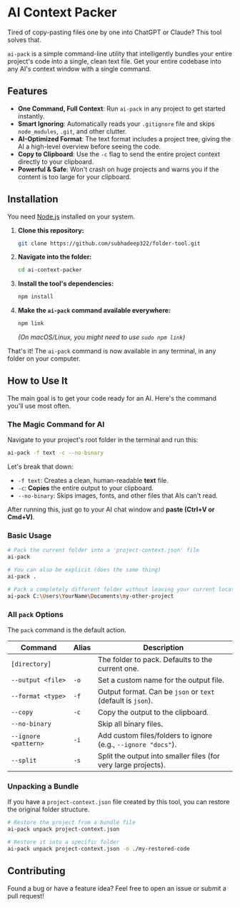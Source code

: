 ﻿# AI Context Packer

Tired of copy-pasting files one by one into ChatGPT or Claude? This tool solves that.

`ai-pack` is a simple command-line utility that intelligently bundles your entire project's code into a single, clean text file. Get your entire codebase into any AI's context window with a single command.

## Features

-   **One Command, Full Context**: Run `ai-pack` in any project to get started instantly.
-   **Smart Ignoring**: Automatically reads your `.gitignore` file and skips `node_modules`, `.git`, and other clutter.
-   **AI-Optimized Format**: The text format includes a project tree, giving the AI a high-level overview before seeing the code.
-   **Copy to Clipboard**: Use the `-c` flag to send the entire project context directly to your clipboard.
-   **Powerful & Safe**: Won't crash on huge projects and warns you if the content is too large for your clipboard.

## Installation

You need [Node.js](https://nodejs.org/) installed on your system.

1.  **Clone this repository:**
    ```bash
    git clone https://github.com/subhadeep322/folder-tool.git
    ```

2.  **Navigate into the folder:**
    ```bash
    cd ai-context-packer
    ```

3.  **Install the tool's dependencies:**
    ```bash
    npm install
    ```

4.  **Make the `ai-pack` command available everywhere:**
    ```bash
    npm link
    ```
    *(On macOS/Linux, you might need to use `sudo npm link`)*

That's it! The `ai-pack` command is now available in any terminal, in any folder on your computer.

## How to Use It

The main goal is to get your code ready for an AI. Here's the command you'll use most often.

### The Magic Command for AI

Navigate to your project's root folder in the terminal and run this:

```bash
ai-pack -f text -c --no-binary
```

Let's break that down:
-   `-f text`: Creates a clean, human-readable **text** file.
-   `-c`: **Copies** the entire output to your clipboard.
-   `--no-binary`: Skips images, fonts, and other files that AIs can't read.

After running this, just go to your AI chat window and **paste (Ctrl+V or Cmd+V)**.

### Basic Usage

```bash
# Pack the current folder into a 'project-context.json' file
ai-pack

# You can also be explicit (does the same thing)
ai-pack .

# Pack a completely different folder without leaving your current location
ai-pack C:\Users\YourName\Documents\my-other-project
```

### All `pack` Options

The `pack` command is the default action.

| Command              | Alias | Description                                                               |
| -------------------- | ----- | ------------------------------------------------------------------------- |
| `[directory]`        |       | The folder to pack. Defaults to the current one.                          |
| `--output <file>`    | `-o`  | Set a custom name for the output file.                                    |
| `--format <type>`    | `-f`  | Output format. Can be `json` or `text` (default is `json`).               |
| `--copy`             | `-c`  | Copy the output to the clipboard.                                         |
| `--no-binary`        |       | Skip all binary files.                                                    |
| `--ignore <pattern>` | `-i`  | Add custom files/folders to ignore (e.g., `--ignore "docs"`).             |
| `--split`            | `-s`  | Split the output into smaller files (for very large projects).            |

### Unpacking a Bundle

If you have a `project-context.json` file created by this tool, you can restore the original folder structure.

```bash
# Restore the project from a bundle file
ai-pack unpack project-context.json

# Restore it into a specific folder
ai-pack unpack project-context.json -o ./my-restored-code
```

## Contributing


Found a bug or have a feature idea? Feel free to open an issue or submit a pull request!



